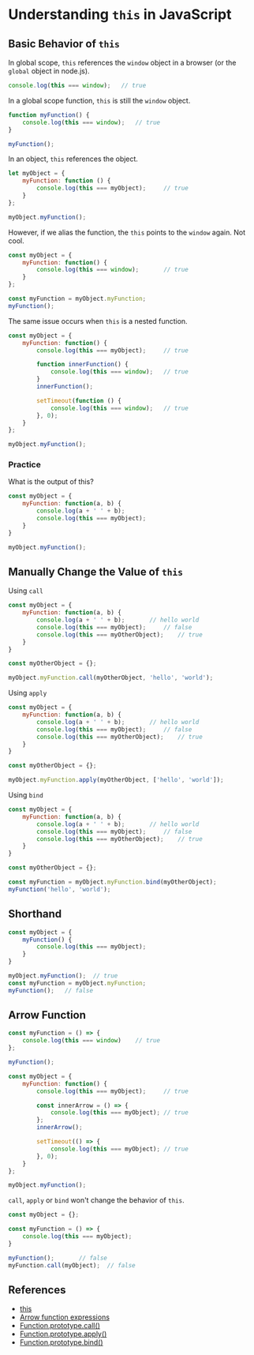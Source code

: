 # Understanding `this` in JavaScript

## Basic Behavior of `this`

In global scope, `this` references the `window` object in a browser (or the `global` object in node.js).

```javascript
console.log(this === window);   // true
```

In a global scope function, `this` is still the `window` object.

```javascript
function myFunction() {
    console.log(this === window);   // true
}

myFunction();
```

In an object, `this` references the object.

```javascript
let myObject = {
    myFunction: function () {
        console.log(this === myObject);     // true
    }
};

myObject.myFunction();
```

However, if we alias the function, the `this` points to the `window` again. Not cool.

```javascript
const myObject = {
    myFunction: function() {
        console.log(this === window);       // true
    }
};

const myFunction = myObject.myFunction;
myFunction();
```

The same issue occurs when `this` is a nested function.

```javascript
const myObject = {
    myFunction: function() {
        console.log(this === myObject);     // true

        function innerFunction() {
            console.log(this === window);   // true
        }
        innerFunction();

        setTimeout(function () {
            console.log(this === window);   // true
        }, 0);
    }
};

myObject.myFunction();
```

### Practice

What is the output of this?

```javascript
const myObject = {
    myFunction: function(a, b) {
        console.log(a + ' ' + b);
        console.log(this === myObject);
    }
}

myObject.myFunction();
```

## Manually Change the Value of `this`

Using `call`

```javascript
const myObject = {
    myFunction: function(a, b) {
        console.log(a + ' ' + b);       // hello world
        console.log(this === myObject);     // false
        console.log(this === myOtherObject);    // true
    }
}

const myOtherObject = {};

myObject.myFunction.call(myOtherObject, 'hello', 'world');
```

Using `apply`

```javascript
const myObject = {
    myFunction: function(a, b) {
        console.log(a + ' ' + b);       // hello world
        console.log(this === myObject);     // false
        console.log(this === myOtherObject);    // true
    }
}

const myOtherObject = {};

myObject.myFunction.apply(myOtherObject, ['hello', 'world']);
```

Using `bind`

```javascript
const myObject = {
    myFunction: function(a, b) {
        console.log(a + ' ' + b);       // hello world
        console.log(this === myObject);     // false
        console.log(this === myOtherObject);    // true
    }
}

const myOtherObject = {};

const myFunction = myObject.myFunction.bind(myOtherObject);
myFunction('hello', 'world');
```

## Shorthand

```javascript
const myObject = {
    myFunction() {
        console.log(this === myObject);
    }
}

myObject.myFunction();  // true
const myFunction = myObject.myFunction;
myFunction();   // false
```

## Arrow Function

```javascript
const myFunction = () => {
    console.log(this === window)    // true
};

myFunction();
```

```javascript
const myObject = {
    myFunction: function() {
        console.log(this === myObject);     // true

        const innerArrow = () => {
            console.log(this === myObject); // true
        };
        innerArrow();

        setTimeout(() => {
            console.log(this === myObject); // true
        }, 0);
    }
};

myObject.myFunction();
```

`call`, `apply` or `bind` won't change the behavior of `this`.

```javascript
const myObject = {};

const myFunction = () => {
    console.log(this === myObject);
}

myFunction();       // false
myFunction.call(myObject);  // false
```

## References

- [this](https://developer.mozilla.org/en-US/docs/Web/JavaScript/Reference/Operators/this)
- [Arrow function expressions](https://developer.mozilla.org/en-US/docs/Web/JavaScript/Reference/Functions/Arrow_functions)
- [Function.prototype.call()](https://developer.mozilla.org/en-US/docs/Web/JavaScript/Reference/Global_Objects/Function/call)
- [Function.prototype.apply()](https://developer.mozilla.org/en-US/docs/Web/JavaScript/Reference/Global_Objects/Function/apply)
- [Function.prototype.bind()](https://developer.mozilla.org/en-US/docs/Web/JavaScript/Reference/Global_Objects/Function/bind)
